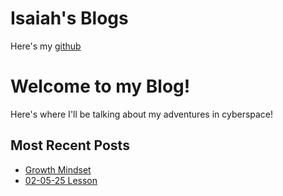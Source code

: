 # Isaiah's Blogs

Here's my [github](https://github.com/IsaiahOden)

<h1> Welcome to my Blog! </h1>
<p> Here's where I'll be talking about my adventures in cyberspace! </p>

<h2>Most Recent Posts</h2>
<ul>
   <li><a href="GrowthMindset-1-29-25.md"> Growth Mindset</a> </li>
   <li><a href="lesson.html">02-05-25 Lesson</a> </li>
</ul>